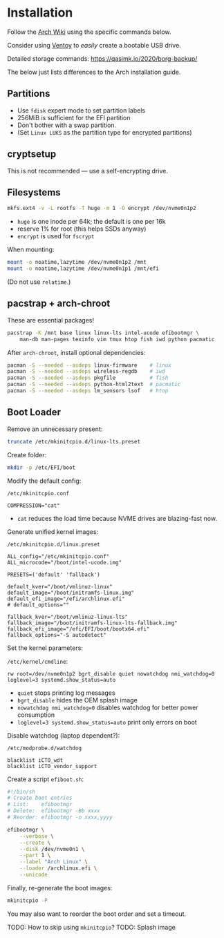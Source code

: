 
# Installation

Follow the [Arch Wiki](https://wiki.archlinux.org/title/Installation_guide) using the specific commands below.

Consider using [Ventoy](https://www.ventoy.net/en/index.html) to _easily_ create a bootable USB drive.

Detailed storage commands: <https://qasimk.io/2020/borg-backup/>

The below just lists differences to the Arch installation guide.


## Partitions

* Use `fdisk` expert mode to set partition labels
* 256MiB is sufficient for the EFI partition
* Don't bother with a swap partition.
* (Set `Linux LUKS` as the partition type for encrypted partitions)


## cryptsetup

This is not recommended — use a self-encrypting drive.


## Filesystems

```sh
mkfs.ext4 -v -L rootfs -T huge -m 1 -O encrypt /dev/nvme0n1p2
```

* `huge` is one inode per 64k; the default is one per 16k
* reserve 1% for root (this helps SSDs anyway)
* `encrypt` is used for `fscrypt`


When mounting:

```sh
mount -o noatime,lazytime /dev/nvme0n1p2 /mnt
mount -o noatime,lazytime /dev/nvme0n1p1 /mnt/efi
```

(Do not use `relatime`.)


## pacstrap + arch-chroot

These are essential packages!

```sh
pacstrap -K /mnt base linux linux-lts intel-ucode efibootmgr \
    man-db man-pages texinfo vim tmux htop fish iwd python pacmatic
```

After `arch-chroot`, install optional dependencies:

```sh
pacman -S --needed --asdeps linux-firmware    # linux
pacman -S --needed --asdeps wireless-regdb    # iwd
pacman -S --needed --asdeps pkgfile           # fish
pacman -S --needed --asdeps python-html2text  # pacmatic
pacman -S --needed --asdeps lm_sensors lsof   # htop
```

## Boot Loader

Remove an unnecessary present:

```sh
truncate /etc/mkinitcpio.d/linux-lts.preset
```

Create folder:

```sh
mkdir -p /etc/EFI/boot
```

Modify the default config:

`/etc/mkinitcpio.conf`
```
COMPRESSION="cat"
```

* `cat` reduces the load time because NVME drives are blazing-fast now.


Generate unified kernel images:

`/etc/mkinitcpio.d/linux.preset`
```
ALL_config="/etc/mkinitcpio.conf"
ALL_microcode="/boot/intel-ucode.img"

PRESETS=('default' 'fallback')

default_kver="/boot/vmlinuz-linux"
default_image="/boot/initramfs-linux.img"
default_efi_image="/efi/archlinux.efi"
# default_options=""

fallback_kver="/boot/vmlinuz-linux-lts"
fallback_image="/boot/initramfs-linux-lts-fallback.img"
fallback_efi_image="/efi/EFI/boot/bootx64.efi"
fallback_options="-S autodetect"
```

Set the kernel parameters:

`/etc/kernel/cmdline`:
```
rw root=/dev/nvme0n1p2 bgrt_disable quiet nowatchdog nmi_watchdog=0 loglevel=3 systemd.show_status=auto
```

* `quiet` stops printing log messages
* `bgrt_disable` hides the OEM splash image
* `nowatchdog nmi_watchdog=0` disables watchdog for better power consumption
* `loglevel=3 systemd.show_status=auto` print only errors on boot

Disable watchdog (laptop dependent?):

`/etc/modprobe.d/watchdog`
```
blacklist iCTO_wdt
blacklist iCTO_vendor_support
```

Create a script `efiboot.sh`:

```sh
#!/bin/sh
# Create boot entries
# List:    efibootmgr
# Delete:  efibootmgr -Bb xxxx
# Reorder: efibootmgr -o xxxx,yyyy

efibootmgr \
    --verbose \
    --create \
    --disk /dev/nvme0n1 \
    --part 1 \
    --label "Arch Linux" \
    --loader /archlinux.efi \
    --unicode
```


Finally, re-generate the boot images:

```sh
mkinitcpio -P
```


You may also want to reorder the boot order and set a timeout.


TODO: How to skip using `mkinitcpio`?
TODO: Splash image
